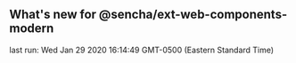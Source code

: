 ## What's new for @sencha/ext-web-components-modern

last run: Wed Jan 29 2020 16:14:49 GMT-0500 (Eastern Standard Time)
